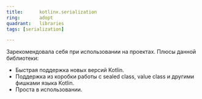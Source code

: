 ```yaml
---
title:      kotlinx.serialization
ring:       adopt
quadrant:   libraries
tags: [serialization]

---
```


Зарекомендовала себя при использовании на проектах.
Плюсы данной библиотеки:
- Быстрая поддержка новых версий Kotlin.
- Поддержка из коробки работы с sealed class, value class и другими фишками языка Kotlin.
- Проста в использовании.